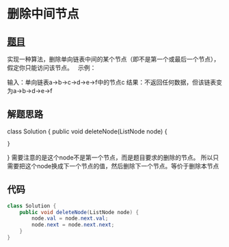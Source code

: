# 删除中间节点

## [题目](https://leetcode-cn.com/problems/delete-middle-node-lcci/)
实现一种算法，删除单向链表中间的某个节点（即不是第一个或最后一个节点），假定你只能访问该节点。
 
示例：

输入：单向链表a->b->c->d->e->f中的节点c
结果：不返回任何数据，但该链表变为a->b->d->e->f

## 解题思路
class Solution {
    public void deleteNode(ListNode node) {

    }
}
需要注意的是这个node不是第一个节点，而是题目要求的删除的节点。
所以只需要把这个node换成下一个节点的值，然后删除下一个节点。等价于删除本节点

## 代码
```java
class Solution {
    public void deleteNode(ListNode node) {
        node.val = node.next.val;
        node.next = node.next.next;
    }
}
```
